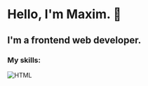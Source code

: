 # Hello, I'm Maxim. :wave:

## I'm a frontend web developer.

### My skills:

![HTML](https://raw.githubusercontent.com/github/explore/80688e429a7d4ef2fca1e82350fe8e3517d3494d/topics/html/html.png")
